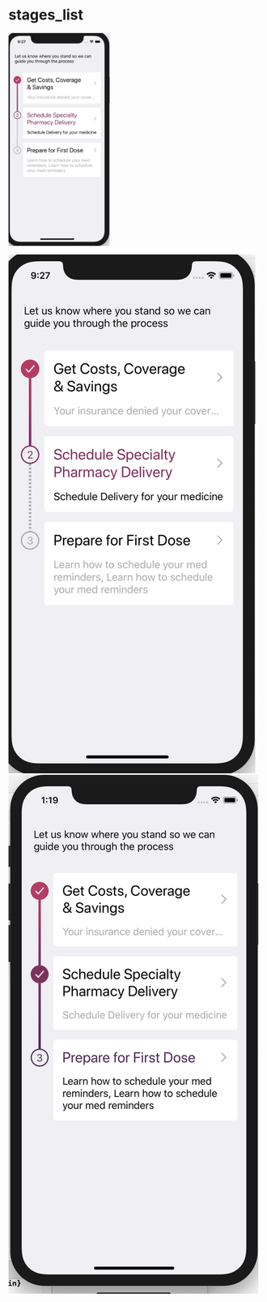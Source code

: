 # stages_list

<img src="https://raw.githubusercontent.com/waterbender/stages_list/master/ProgressStages/Model/Storage/Screens/Screen%20Shot%202019-06-03%20at%209.27.02%20PM.png" width="200">

![alt text](https://raw.githubusercontent.com/waterbender/stages_list/master/ProgressStages/Model/Storage/Screens/Screen%20Shot%202019-06-03%20at%209.27.02%20PM.png)
![alt text](https://raw.githubusercontent.com/waterbender/stages_list/master/ProgressStages/Model/Storage/Screens/Screen%20Shot%202019-06-04%20at%201.19.38%20AM.png)

